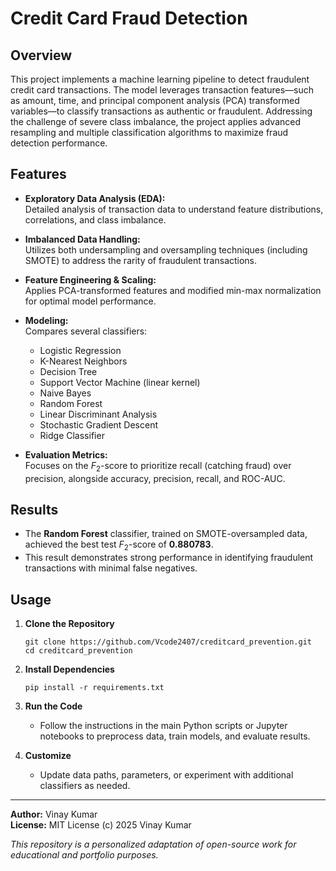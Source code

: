 # Credit Card Fraud Detection

## Overview

This project implements a machine learning pipeline to detect fraudulent credit card transactions. The model leverages transaction features—such as amount, time, and principal component analysis (PCA) transformed variables—to classify transactions as authentic or fraudulent. Addressing the challenge of severe class imbalance, the project applies advanced resampling and multiple classification algorithms to maximize fraud detection performance.

## Features

- **Exploratory Data Analysis (EDA):**  
  Detailed analysis of transaction data to understand feature distributions, correlations, and class imbalance.

- **Imbalanced Data Handling:**  
  Utilizes both undersampling and oversampling techniques (including SMOTE) to address the rarity of fraudulent transactions.

- **Feature Engineering & Scaling:**  
  Applies PCA-transformed features and modified min-max normalization for optimal model performance.

- **Modeling:**  
  Compares several classifiers:
  - Logistic Regression
  - K-Nearest Neighbors
  - Decision Tree
  - Support Vector Machine (linear kernel)
  - Naive Bayes
  - Random Forest
  - Linear Discriminant Analysis
  - Stochastic Gradient Descent
  - Ridge Classifier

- **Evaluation Metrics:**  
  Focuses on the $F_2$-score to prioritize recall (catching fraud) over precision, alongside accuracy, precision, recall, and ROC-AUC.

## Results

- The **Random Forest** classifier, trained on SMOTE-oversampled data, achieved the best test $F_2$-score of **0.880783**.
- This result demonstrates strong performance in identifying fraudulent transactions with minimal false negatives.

## Usage

1. **Clone the Repository**
   ```
   git clone https://github.com/Vcode2407/creditcard_prevention.git
   cd creditcard_prevention
   ```

2. **Install Dependencies**
   ```
   pip install -r requirements.txt
   ```

3. **Run the Code**
   - Follow the instructions in the main Python scripts or Jupyter notebooks to preprocess data, train models, and evaluate results.

4. **Customize**
   - Update data paths, parameters, or experiment with additional classifiers as needed.

---

**Author:** Vinay Kumar  
**License:** MIT License (c) 2025 Vinay Kumar

*This repository is a personalized adaptation of open-source work for educational and portfolio purposes.*
```
